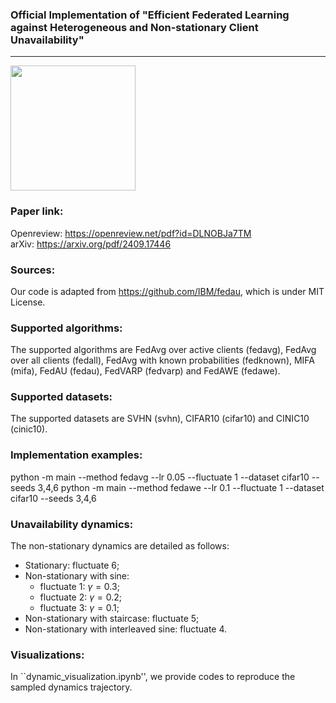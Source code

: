 ### Official Implementation of "Efficient Federated Learning against Heterogeneous and Non-stationary Client Unavailability"
---
<img src="https://upload.wikimedia.org/wikipedia/en/thumb/0/08/Logo_for_Conference_on_Neural_Information_Processing_Systems.svg/1200px-Logo_for_Conference_on_Neural_Information_Processing_Systems.svg.png" width=200>

### Paper link:
Openreview: https://openreview.net/pdf?id=DLNOBJa7TM \
arXiv: https://arxiv.org/pdf/2409.17446

### Sources:
Our code is adapted from https://github.com/IBM/fedau, which is under MIT License.

### Supported algorithms: 
The supported algorithms are FedAvg over active clients (fedavg), FedAvg over all clients (fedall), FedAvg with known probabilities (fedknown), MIFA (mifa), FedAU (fedau), FedVARP (fedvarp) and FedAWE (fedawe).

### Supported datasets: 
The supported datasets are SVHN (svhn), CIFAR10 (cifar10) and CINIC10 (cinic10).

### Implementation examples:
python -m main --method fedavg --lr 0.05 --fluctuate 1 --dataset cifar10 --seeds 3,4,6
python -m main --method fedawe --lr 0.1 --fluctuate 1 --dataset cifar10 --seeds 3,4,6

### Unavailability dynamics:
The non-stationary dynamics are detailed as follows:

* Stationary: fluctuate 6;
* Non-stationary with sine:
    * fluctuate 1: $\gamma = 0.3$;
    * fluctuate 2: $\gamma = 0.2$;
    * fluctuate 3: $\gamma = 0.1$;
* Non-stationary with staircase: fluctuate 5;
* Non-stationary with interleaved sine: fluctuate 4.

### Visualizations:
In ``dynamic_visualization.ipynb'', we provide codes to reproduce the sampled dynamics trajectory.
